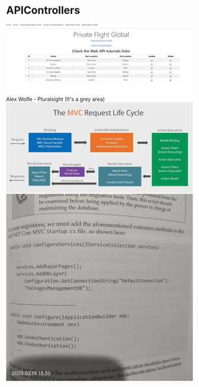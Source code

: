 # APIControllers

![Test Imag 8](https://github.com/mosesnova/PrivateFlightGlobal/blob/master/pfg.jpg)
Alex Wolfe - Pluralsight (It's a grey area)
![Test Imag 8](https://github.com/mosesnova/PrivateFlightGlobal/blob/master/rl.jpg)
![Test Imag 8](https://github.com/mosesnova/PrivateFlightGlobal/blob/master/gbstartup.jpg)
